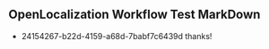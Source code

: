 ## OpenLocalization Workflow Test MarkDown
* 24154267-b22d-4159-a68d-7babf7c6439d thanks!

<!--HONumber=Jul16_HO2-->


